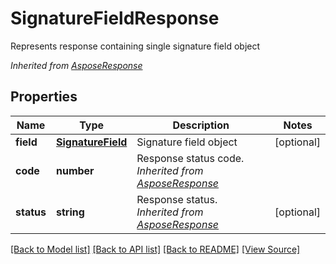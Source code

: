 ﻿# SignatureFieldResponse
Represents response containing single signature field object

*Inherited from [AsposeResponse](AsposeResponse.md)*
## Properties
Name | Type | Description | Notes
------------ | ------------- | ------------- | -------------
**field** | [**SignatureField**](SignatureField.md) | Signature field object | [optional]
**code** | **number** | Response status code.<br />*Inherited from [AsposeResponse](AsposeResponse.md)* | 
**status** | **string** | Response status.<br />*Inherited from [AsposeResponse](AsposeResponse.md)* | [optional]

[[Back to Model list]](../README.md#documentation-for-models) [[Back to API list]](../README.md#documentation-for-api-endpoints) [[Back to README]](../README.md) [[View Source]](../src/models/signatureFieldResponse.ts)

